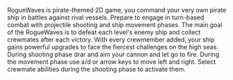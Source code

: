 RogueWaves is pirate-themed 2D game, you command your very own pirate ship in battles against rival vessels. Prepare to engage in turn-based combat with projectile shooting and ship movement phases. The main goal of the RogueWaves is to defeat each level's enemy ship and collect crewmates after each victory. With every crewmember added, your ship gains powerful upgrades to face the fiercest challenges on the high seas. During shooting phase drar and aim your cannon and let go to fire. During the movement phase use a/d or arrow keys to move left and right. Select crewmate abilities during the shooting phase to activate them.
